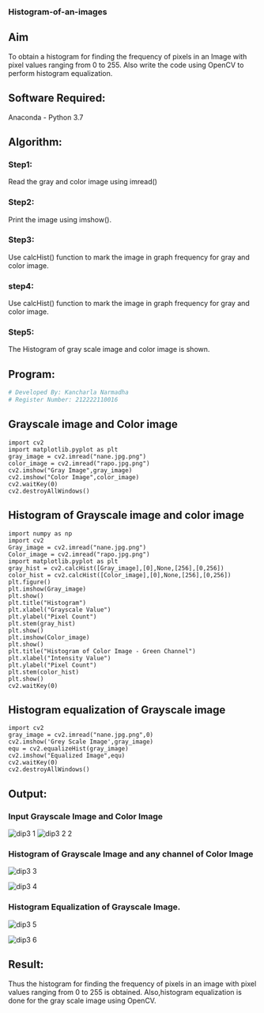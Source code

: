 ### Histogram-of-an-images
## Aim
To obtain a histogram for finding the frequency of pixels in an Image with pixel values ranging from 0 to 255. Also write the code using OpenCV to perform histogram equalization.

## Software Required:
Anaconda - Python 3.7

## Algorithm:
### Step1:
Read the gray and color image using imread()

### Step2:
Print the image using imshow().



### Step3:
Use calcHist() function to mark the image in graph frequency for gray and color image.

### step4:
Use calcHist() function to mark the image in graph frequency for gray and color image.

### Step5:
The Histogram of gray scale image and color image is shown.


## Program:
```python
# Developed By: Kancharla Narmadha
# Register Number: 212222110016
```
## Grayscale image and Color image
```
import cv2
import matplotlib.pyplot as plt
gray_image = cv2.imread("nane.jpg.png")
color_image = cv2.imread("rapo.jpg.png")
cv2.imshow("Gray Image",gray_image)
cv2.imshow("Color Image",color_image)
cv2.waitKey(0)
cv2.destroyAllWindows()
```
## Histogram of Grayscale image and color image
```
import numpy as np
import cv2
Gray_image = cv2.imread("nane.jpg.png")
Color_image = cv2.imread("rapo.jpg.png")
import matplotlib.pyplot as plt
gray_hist = cv2.calcHist([Gray_image],[0],None,[256],[0,256])
color_hist = cv2.calcHist([Color_image],[0],None,[256],[0,256])
plt.figure()
plt.imshow(Gray_image)
plt.show()
plt.title("Histogram")
plt.xlabel("Grayscale Value")
plt.ylabel("Pixel Count")
plt.stem(gray_hist)
plt.show()
plt.imshow(Color_image)
plt.show()
plt.title("Histogram of Color Image - Green Channel")
plt.xlabel("Intensity Value")
plt.ylabel("Pixel Count")
plt.stem(color_hist)
plt.show()
cv2.waitKey(0)
```
## Histogram equalization of Grayscale image
```
import cv2
gray_image = cv2.imread("nane.jpg.png",0)
cv2.imshow('Grey Scale Image',gray_image)
equ = cv2.equalizeHist(gray_image)
cv2.imshow("Equalized Image",equ)
cv2.waitKey(0)
cv2.destroyAllWindows()
```

## Output:
### Input Grayscale Image and Color Image

![dip3 1](https://github.com/kancharlaNarmadha/Histogram-of-an-images/assets/119559316/8b4ed710-f8f8-4d15-9665-b8197b4abb4d)
![dip3 2 2](https://github.com/kancharlaNarmadha/Histogram-of-an-images/assets/119559316/b8bb27d6-970c-49da-83ee-70aa8d00be49)

### Histogram of Grayscale Image and any channel of Color Image
![dip3 3](https://github.com/kancharlaNarmadha/Histogram-of-an-images/assets/119559316/e1d3eb28-b5e8-450d-9302-c853e1d751c7)

![dip3 4](https://github.com/kancharlaNarmadha/Histogram-of-an-images/assets/119559316/6fb9df06-59b6-4336-b311-f0d373bc25f2)


### Histogram Equalization of Grayscale Image.

![dip3 5](https://github.com/kancharlaNarmadha/Histogram-of-an-images/assets/119559316/cb38f1e6-0cb9-43f0-a2d2-06f4150bbc57)


![dip3 6](https://github.com/kancharlaNarmadha/Histogram-of-an-images/assets/119559316/63f27ac0-4153-4d65-87b5-1c2c01874175)


## Result: 
Thus the histogram for finding the frequency of pixels in an image with pixel values ranging from 0 to 255 is obtained. Also,histogram equalization is done for the gray scale image using OpenCV.
